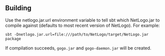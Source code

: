 ## Building

Use the netlogo.jar.url environment variable to tell sbt which NetLogo.jar to compile against (defaults to most recent version of NetLogo). For example:

    sbt -Dnetlogo.jar.url=file:///path/to/NetLogo/target/NetLogo.jar package

If compilation succeeds, `gogo.jar` and `gogo-daemon.jar` will be created.
